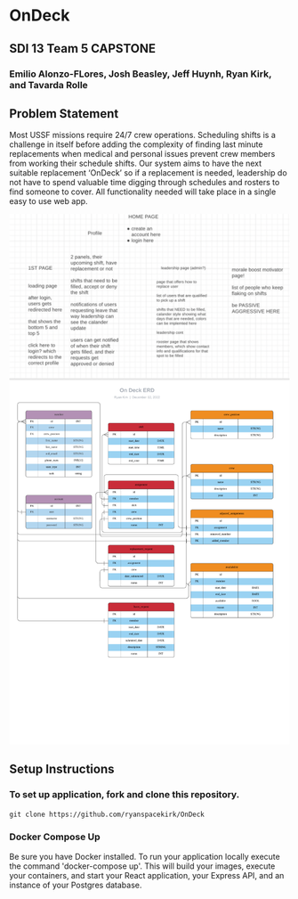 # OnDeck
## SDI 13 Team 5 CAPSTONE
### Emilio Alonzo-FLores, Josh Beasley, Jeff Huynh, Ryan Kirk, and Tavarda Rolle

## Problem Statement
Most USSF missions require 24/7 crew operations. Scheduling shifts is a challenge in itself before adding the complexity of  finding last minute replacements when medical and personal issues prevent crew members from working their schedule shifts. Our system aims to have the next suitable replacement ‘OnDeck’ so if a replacement is needed, leadership do not have to spend valuable time digging through schedules and rosters to find someone to cover. All functionality needed will take place in a single easy to use web app.



![Wireframe Outline](./admin/wireframe.png)
![ERD](./admin/erd.png)





## Setup Instructions

### To set up application, fork and clone this repository.  
`git clone https://github.com/ryanspacekirk/OnDeck`

### Docker Compose Up
Be sure you have Docker installed.
To run your application locally execute the command 'docker-compose up'.  This will build your images, execute your containers, and start your React application, your Express API, and an instance of your Postgres database.  

